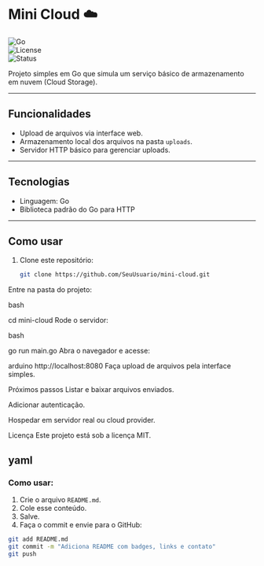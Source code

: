 # Mini Cloud ☁️

![Go](https://img.shields.io/badge/Language-Go-blue)  
![License](https://img.shields.io/badge/License-MIT-green)  
![Status](https://img.shields.io/badge/Status-Em%20Desenvolvimento-yellow)

Projeto simples em Go que simula um serviço básico de armazenamento em nuvem (Cloud Storage).

---

## Funcionalidades

- Upload de arquivos via interface web.
- Armazenamento local dos arquivos na pasta `uploads`.
- Servidor HTTP básico para gerenciar uploads.

---

## Tecnologias

- Linguagem: Go
- Biblioteca padrão do Go para HTTP

---

## Como usar

1. Clone este repositório:
   ```bash
   git clone https://github.com/SeuUsuario/mini-cloud.git
Entre na pasta do projeto:

bash

cd mini-cloud
Rode o servidor:

bash

go run main.go
Abra o navegador e acesse:

arduino
http://localhost:8080
Faça upload de arquivos pela interface simples.

Próximos passos
Listar e baixar arquivos enviados.

Adicionar autenticação.

Hospedar em servidor real ou cloud provider.

Licença
Este projeto está sob a licença MIT.

yaml
---

### Como usar:
1. Crie o arquivo `README.md`.
2. Cole esse conteúdo.
3. Salve.
4. Faça o commit e envie para o GitHub:

```bash
git add README.md
git commit -m "Adiciona README com badges, links e contato"
git push
